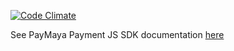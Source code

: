 [![Code Climate](https://codeclimate.com/github/PayMaya/PayMaya-Payment-JS-SDK/badges/gpa.svg)](https://codeclimate.com/github/PayMaya/PayMaya-Payment-JS-SDK)

See PayMaya Payment JS SDK documentation <a href="https://developers.paymaya.com/blog/entry/paymayajs-payments-api-javascript-sdk" target="_blank">here</a>
